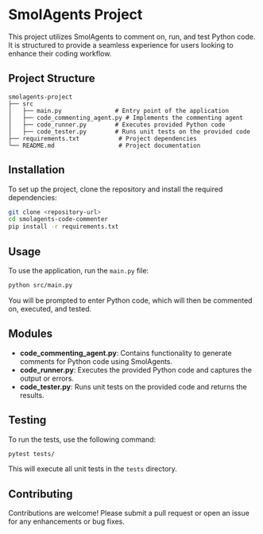 # SmolAgents Project

This project utilizes SmolAgents to comment on, run, and test Python code. It is structured to provide a seamless experience for users looking to enhance their coding workflow.

## Project Structure

```
smolagents-project
├── src
│   ├── main.py               # Entry point of the application
│   ├── code_commenting_agent.py # Implements the commenting agent
│   ├── code_runner.py        # Executes provided Python code
│   ├── code_tester.py        # Runs unit tests on the provided code
├── requirements.txt           # Project dependencies
└── README.md                  # Project documentation
```

## Installation

To set up the project, clone the repository and install the required dependencies:

```bash
git clone <repository-url>
cd smolagents-code-commenter
pip install -r requirements.txt
```

## Usage

To use the application, run the `main.py` file:

```bash
python src/main.py
```

You will be prompted to enter Python code, which will then be commented on, executed, and tested.

## Modules

- **code_commenting_agent.py**: Contains functionality to generate comments for Python code using SmolAgents.
- **code_runner.py**: Executes the provided Python code and captures the output or errors.
- **code_tester.py**: Runs unit tests on the provided code and returns the results.

## Testing

To run the tests, use the following command:

```bash
pytest tests/
```

This will execute all unit tests in the `tests` directory.

## Contributing

Contributions are welcome! Please submit a pull request or open an issue for any enhancements or bug fixes.
